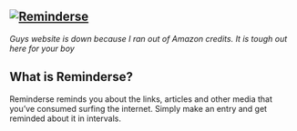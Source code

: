 [![Reminderse](https://i.imgur.com/LmorpRy.png)](#)
---

_Guys website is down because I ran out of Amazon credits. It is tough out here for your boy_

What is Reminderse?
-----
Reminderse reminds you about the links, articles and other media that you’ve consumed surfing the internet. Simply make an entry and get reminded about it in intervals.


<!-- ## User Model

| Endpoints               | Endpoint URL                 | HTTP Method |
| ----------------------- | ---------------------------- | ----------- |
| Get Current User        | /api/current+user            | GET         |
| Log In                  | /api/login                   | PUT         |
| Register                | /api/register                | POST        |
| Logout                  | /api/logout                  | PUT         |
| Change Username         | /api/change/username         | PUT         |
| Change Email            | /api/change/email            | PUT         |
| Change Password         | /api/change/password         | PUT         |
| Unsubscribe             | /api/unsubscribe             | DELETE      |
| Send Email Confirmation | /api/send-email-confirmation | GET         |
| Is Email Confirmed      | /api/confirmed               | GET         |

## Entries Model

| Endpoints                           | Endpoint URL              | HTTP Method |
| ----------------------------------- | ------------------------- | ----------- |
| Add Link                            | /api/link/add             | POST        |
| Add Text                            | /api/text/add             | POST        |
| Get Links (all)                     | /api/link/list            | GET         |
| Get Texts (all)                     | /api/text/list            | GET         |
| Edit Link                           | /api/link/<link_id>       | PUT         |
| Edit Text                           | /api/text/<text_id>       | PUT         |
| Get Link (specific)                 | /api/link/<link_id>       | GET         |
| Get Text (specific)                 | /api/text/<text_id>       | GET         |
| Delete Link                         | /api/link/<link_id>       | DELETE      |
| Delete Text                         | /api/text/<text_id>       | DELETE      |
| Pause Text                          | /api/text/<text_id>/pause | PUT         |
| Pause Link                          | /api/text/<link_id>/pause | PUT         |
| Search (No frontend implementation) | /api/search/<query>       | GET         | -->